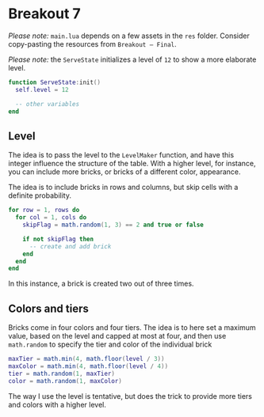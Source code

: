 # Breakout 7

_Please note:_ `main.lua` depends on a few assets in the `res` folder. Consider copy-pasting the resources from `Breakout — Final`.

_Please note:_ the `ServeState` initializes a level of `12` to show a more elaborate level.

```lua
function ServeState:init()
  self.level = 12

  -- other variables
end
```

## Level

The idea is to pass the level to the `LevelMaker` function, and have this integer influence the structure of the table. With a higher level, for instance, you can include more bricks, or bricks of a different color, appearance.

The idea is to include bricks in rows and columns, but skip cells with a definite probability.

```lua
for row = 1, rows do
  for col = 1, cols do
    skipFlag = math.random(1, 3) == 2 and true or false

    if not skipFlag then
      -- create and add brick
    end
  end
end
```

In this instance, a brick is created two out of three times.

## Colors and tiers

Bricks come in four colors and four tiers. The idea is to here set a maximum value, based on the level and capped at most at four, and then use `math.random` to specify the tier and color of the individual brick

```lua
maxTier = math.min(4, math.floor(level / 3))
maxColor = math.min(4, math.floor(level / 4))
tier = math.random(1, maxTier)
color = math.random(1, maxColor)
```

The way I use the level is tentative, but does the trick to provide more tiers and colors with a higher level.
